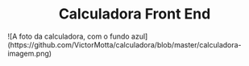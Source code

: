 <h1 align="center"> Calculadora Front End </h1>
![A foto da calculadora, com o fundo azul](https://github.com/VictorMotta/calculadora/blob/master/calculadora-imagem.png)
